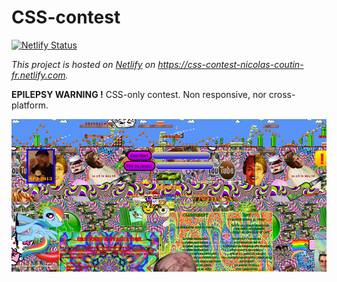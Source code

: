 # CSS-contest

[![Netlify Status](https://api.netlify.com/api/v1/badges/70e25299-6074-400b-8dfd-4a15575f4f09/deploy-status)](https://app.netlify.com/sites/css-contest-nicolas-coutin-fr/deploys)

*This project is hosted on [Netlify](https://www.netlify.com/) on https://css-contest-nicolas-coutin-fr.netlify.com.*

**EPILEPSY WARNING !**
CSS-only contest. Non responsive, nor cross-platform.

![Preview](preview.png)
